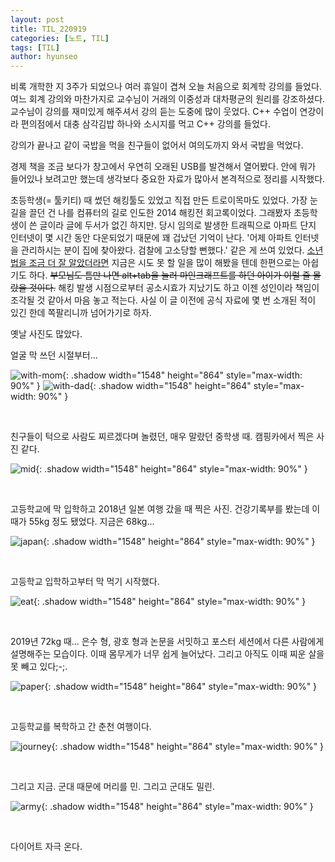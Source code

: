 ```yaml
---
layout: post
title: TIL_220919
categories: [노트, TIL]
tags: [TIL]
author: hyunseo
---
```


비록 개학한 지 3주가 되었으나 여러 휴일이 겹쳐 오늘 처음으로 회계학 강의를 들었다. 여느 회계 강의와 마찬가지로 교수님이 거래의 이중성과 대차평균의 원리를 강조하셨다. 교수님이 강의를 재미있게 해주셔서 강의 듣는 도중에 많이 웃었다. C++ 수업이 연강이라 편의점에서 대충 삼각김밥 하나와 소시지를 먹고 C++ 강의를 들었다.

강의가 끝나고 같이 국밥을 먹을 친구들이 없어서 여의도까지 와서 국밥을 먹었다.

경제 책을 조금 보다가 창고에서 우연히 오래된 USB를 발견해서 열어봤다. 안에 뭐가 들어있나 보려고만 했는데 생각보다 중요한 자료가 많아서 본격적으로 정리를 시작했다.

초등학생(= 툴키티) 때 썼던 해킹툴도 있었고 직접 만든 트로이목마도 있었다. 가장 눈길을 끌던 건 나를 컴퓨터의 길로 인도한 2014 해킹전 회고록이었다. 그래봤자 초등학생이 쓴 글이라 글에 두서가 없긴 하지만. 당시 임의로 발생한 트래픽으로 아파트 단지 인터넷이 몇 시간 동안 다운되었기 때문에 꽤 겁났던 기억이 난다. '어제 아파트 인터넷을 관리하시는 분이 집에 찾아왔다. 검찰에 고소당할 뻔했다.' 같은 게 쓰여 있었다. [소년법을 조금 더 잘 알았더라면](https://ko.wikipedia.org/wiki/%EC%B4%89%EB%B2%95%EC%86%8C%EB%85%84) 지금은 시도 못 할 일을 많이 해봤을 텐데 한편으로는 아쉽기도 하다. ~~부모님도 틈만 나면 alt+tab을 눌러 마인크래프트를 하던 아이가 이럴 줄 몰랐을 것이다.~~ 해킹 발생 시점으로부터 공소시효가 지났기도 하고 이젠 성인이라 책임이 조각될 것 같아서 마음 놓고 적는다. 사실 이 글 이전에 공식 자료에 몇 번 소개된 적이 있긴 한데 쪽팔리니까 넘어가기로 하자.

옛날 사진도 많았다.

얼굴 막 쓰던 시절부터...

![with-mom](https://user-images.githubusercontent.com/39645522/191012130-bd66b4aa-6807-48e3-8627-e5905ef94acf.jpg){: .shadow width="1548" height="864" style="max-width: 90%" }
![with-dad](https://user-images.githubusercontent.com/39645522/191012136-49b10431-791e-41ac-a90e-65ecb37b5660.jpg){: .shadow width="1548" height="864" style="max-width: 90%" }

<br>

친구들이 턱으로 사람도 찌르겠다며 놀렸던, 매우 말랐던 중학생 때. 캠핑카에서 찍은 사진 같다.

![mid](https://user-images.githubusercontent.com/39645522/191012282-f5ad7146-82e9-4f2b-b6db-447d8f4d5acf.jpg){: .shadow width="1548" height="864" style="max-width: 90%" }

<br>

고등학교에 막 입학하고 2018년 일본 여행 갔을 때 찍은 사진. 건강기록부를 봤는데 이때가 55kg 정도 됐었다. 지금은 68kg...

![japan](https://user-images.githubusercontent.com/39645522/191012196-256d2820-1109-4eba-aade-b5192ba299d8.jpg){: .shadow width="1548" height="864" style="max-width: 90%" }

<br>

고등학교 입학하고부터 막 먹기 시작했다.

![eat](https://user-images.githubusercontent.com/39645522/191012202-b093631b-2623-41e8-bada-f0e155d1eb36.jpg){: .shadow width="1548" height="864" style="max-width: 90%" }

<br>

2019년 72kg 때... 은수 형, 광호 형과 논문을 서밋하고 포스터 세션에서 다른 사람에게 설명해주는 모습이다. 이때 몸무게가 너무 쉽게 늘어났다. 그리고 아직도 이때 찌운 살을 못 빼고 있다;-;.

![paper](https://user-images.githubusercontent.com/39645522/191012248-e4c4215a-87f9-4c4e-9db7-808b43e8da3b.jpg){: .shadow width="1548" height="864" style="max-width: 90%" }

<br>

고등학교를 복학하고 간 춘천 여행이다.

![journey](https://user-images.githubusercontent.com/39645522/191012232-48689ee6-6fb1-4bcf-bf3b-57bf012dcdc6.jpg){: .shadow width="1548" height="864" style="max-width: 90%" }

<br>

그리고 지금. 군대 때문에 머리를 민. 그리고 군대도 밀린.

![army](https://user-images.githubusercontent.com/39645522/191012274-14c9a9e8-7dda-45c9-bcac-d6992ee235dc.jpg){: .shadow width="1548" height="864" style="max-width: 90%" }

<br>

다이어트 자극 온다.
